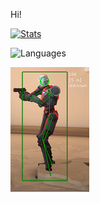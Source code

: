 Hi!

[![Stats](https://github-readme-stats.vercel.app/api?username=lil-skies)](https://github.com/lil-skies/github-readme-stats)

![Languages](https://github-readme-stats.vercel.app/api/top-langs/?username=anuraghazra&hide_progress=true)

![GAME HACKING](https://raw.githubusercontent.com/lil-skies/lil-skies/main/header.png)
